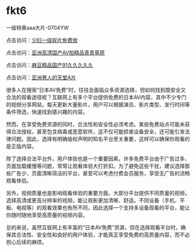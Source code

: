 # fkt6
一级特黄aaa大片-0704YW

点击访问：<a href="https://fdhf-454.pages.dev/">少妇一级婬片免费放</a>

点击访问：<a href="https://bered.pages.dev/">亚洲高清国产AV拍精品青青草原</a>

点击访问：<a href="https://rtj-3zo.pages.dev/">麻豆精品国产91久久久久久</a>

点击访问：<a href="https://vassv.pages.dev/">亚洲男人的天堂A片</a>

很多人在搜索“日本AV免费”时，往往会面临众多资源选择，但如何找到既安全又合法的观看途径呢？互联网上有多个平台提供免费的日本AV内容，其中不少专门的视频分享网站，每天更新大量影片，用户可以根据演员、影片类型、发行时间等条件筛选，快速找到感兴趣的内容。

然而，在享受免费资源的同时，合法性和安全性必须考虑。某些免费站点可能未获得合法授权，甚至包含病毒或恶意软件，这不仅可能损害设备安全，还可能引发法律问题。因此，选择有明确版权声明的知名平台至关重要，这样可以确保你观看的是正版内容。

除了选择合法平台外，用户体验也是一个重要因素。许多免费平台由于广告过多、页面加载缓慢等问题，常常让观看体验大打折扣。为了避免这些干扰，建议选择那些广告少、页面清晰简洁的平台，甚至可以考虑付费会员服务，享受无广告的流畅观看体验。

另外，视频质量也是影响观看体验的重要方面。大部分平台提供不同质量的视频，选择高清或更高分辨率的视频，能让观影更加清晰、舒适。不同设备（手机、平板、电视等）的观看效果也有所不同，因此选择一个支持多设备观看的平台，能让你随时随地享受高质量的视频内容。

总的来说，虽然互联网上有丰富的“日本AV免费”资源，但在选择观看平台时，确保其合法性、安全性和良好的用户体验，才能真正享受免费的高质量内容，而不必担心后续的麻烦。

<span style="display:none;">[Canonical link]( https://github.com/fkt20250704/fkt6 ）</span>
